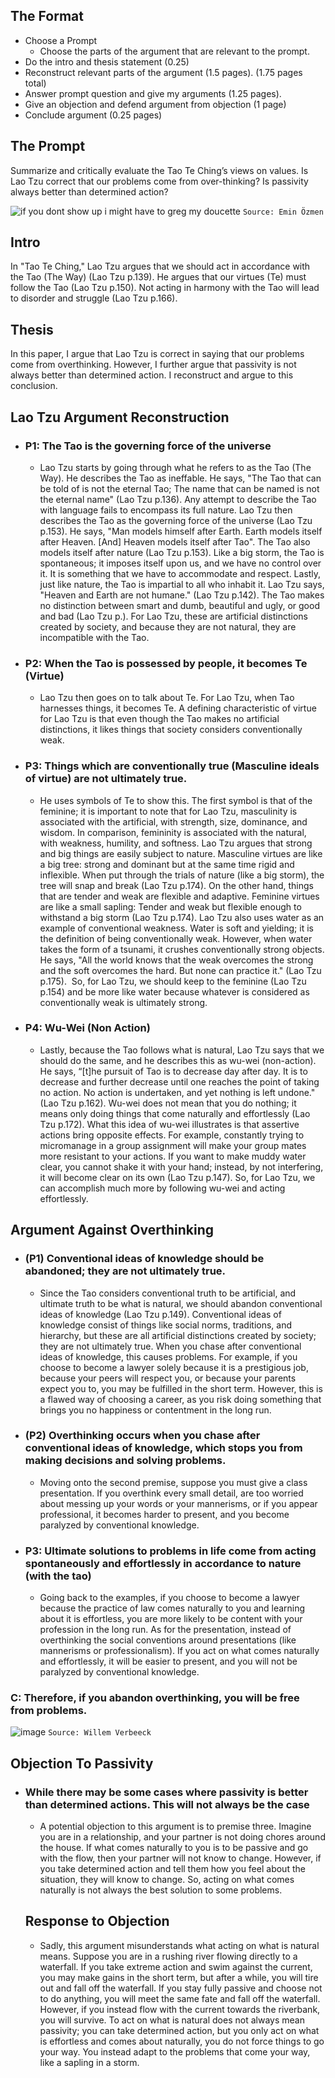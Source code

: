 ## The Format
- Choose a Prompt
	- Choose the parts of the argument that are relevant to the prompt. 
- Do the intro and thesis statement (0.25)
- Reconstruct relevant parts of the argument (1.5 pages). (1.75 pages total)
- Answer prompt question and give my arguments (1.25 pages). 
-  Give an objection and defend argument from objection (1 page)
- Conclude argument (0.25 pages)

## The Prompt
Summarize and critically evaluate the Tao Te Ching’s views on values. Is Lao Tzu correct that our problems come from over-thinking? Is passivity always better than determined action?

![if you dont show up i might have to greg my doucette](https://github.com/user-attachments/assets/2b9f5123-f0dd-4c96-8388-265e38d08d73)
`Source: Emin Özmen`

## Intro
In "Tao Te Ching," Lao Tzu argues that we should act in accordance with the Tao (The Way) (Lao Tzu p.139). He argues that our virtues (Te) must follow the Tao (Lao Tzu p.150). Not acting in harmony with the Tao will lead to disorder and struggle (Lao Tzu p.166).
## Thesis
 In this paper, I argue that Lao Tzu is correct in saying that our problems come from overthinking. However, I further argue that passivity is not always better than determined action. I reconstruct and argue to this conclusion.




## Lao Tzu Argument Reconstruction
- ### P1:  The Tao is the governing force of the universe
	- Lao Tzu starts by going through what he refers to as the Tao (The Way). He describes the Tao as ineffable. He says, "The Tao that can be told of is not the eternal Tao; The name that can be named is not the eternal name" (Lao Tzu p.136). Any attempt to describe the Tao with language fails to encompass its full nature. Lao Tzu then describes the Tao as the governing force of the universe (Lao Tzu p.153). He says, "Man models himself after Earth. Earth models itself after Heaven. [And] Heaven models itself after Tao". The Tao also models itself after nature (Lao Tzu p.153). Like a big storm, the Tao is spontaneous; it imposes itself upon us, and we have no control over it. It is something that we have to accommodate and respect. Lastly, just like nature, the Tao is impartial to all who inhabit it. Lao Tzu says, "Heaven and Earth are not humane." (Lao Tzu p.142). The Tao makes no distinction between smart and dumb, beautiful and ugly, or good and bad (Lao Tzu p.). For Lao Tzu, these are artificial distinctions created by society, and because they are not natural, they are incompatible with the Tao. 
- ### P2: When the Tao is possessed by people, it becomes Te (Virtue) 
	- Lao Tzu then goes on to talk about Te. For Lao Tzu, when Tao harnesses things, it becomes Te. A defining characteristic of virtue for Lao Tzu is that even though the Tao makes no artificial distinctions, it likes things that society considers conventionally weak. 
- ### P3: Things which are conventionally true (Masculine ideals of virtue) are not ultimately true.
	- He uses symbols of Te to show this. The first symbol is that of the feminine; it is important to note that for Lao Tzu, masculinity is associated with the artificial, with strength, size, dominance, and wisdom. In comparison, femininity is associated with the natural, with weakness, humility, and softness. Lao Tzu argues that strong and big things are easily subject to nature. Masculine virtues are like a big tree: strong and dominant but at the same time rigid and inflexible. When put through the trials of nature (like a big storm), the tree will snap and break (Lao Tzu p.174). On the other hand, things that are tender and weak are flexible and adaptive. Feminine virtues are like a small sapling: Tender and weak but flexible enough to withstand a big storm (Lao Tzu p.174). Lao Tzu also uses water as an example of conventional weakness. Water is soft and yielding; it is the definition of being conventionally weak. However, when water takes the form of a tsunami, it crushes conventionally strong objects. He says, "All the world knows that the weak overcomes the strong and the soft overcomes the hard. But none can practice it." (Lao Tzu p.175).  So, for Lao Tzu, we should keep to the feminine (Lao Tzu p.154) and be more like water because whatever is considered as conventionally weak is ultimately strong.
- ### P4: Wu-Wei (Non Action)
	 -  Lastly, because the Tao follows what is natural, Lao Tzu says that we should do the same, and he describes this as wu-wei (non-action). He says, “[t]he pursuit of Tao is to decrease day after day. It is to decrease and further decrease until one reaches the point of taking no action. No action is undertaken, and yet nothing is left undone." (Lao Tzu p.162). Wu-wei does not mean that you do nothing; it means only doing things that come naturally and effortlessly (Lao Tzu p.172). What this idea of wu-wei illustrates is that assertive actions bring opposite effects. For example, constantly trying to micromanage in a group assignment will make your group mates more resistant to your actions. If you want to make muddy water clear, you cannot shake it with your hand; instead, by not interfering, it will become clear on its own (Lao Tzu p.147). So, for Lao Tzu, we can accomplish much more by following wu-wei and acting effortlessly.
## Argument Against Overthinking
 - ### (P1) Conventional ideas of knowledge should be abandoned; they are not ultimately true.
	- Since the Tao considers conventional truth to be artificial, and ultimate truth to be what is natural, we should abandon conventional ideas of knowledge (Lao Tzu p.149). Conventional ideas of knowledge consist of things like social norms, traditions, and hierarchy, but these are all artificial distinctions created by society; they are not ultimately true. When you chase after conventional ideas of knowledge, this causes problems. For example, if you choose to become a lawyer solely because it is a prestigious job, because your peers will respect you, or because your parents expect you to, you may be fulfilled in the short term. However, this is a flawed way of choosing a career, as you risk doing something that brings you no happiness or contentment in the long run.
- ### (P2) Overthinking occurs when you chase after conventional ideas of knowledge, which stops you from making decisions and solving problems.
	 -  Moving onto the second premise, suppose you must give a class presentation. If you overthink every small detail, are too worried about messing up your words or your mannerisms, or if you appear professional, it becomes harder to present, and you become paralyzed by conventional knowledge.
- ### P3: Ultimate solutions to problems in life come from acting spontaneously and effortlessly in accordance to nature (with the tao)  
	- Going back to the examples, if you choose to become a lawyer because the practice of law comes naturally to you and learning about it is effortless, you are more likely to be content with your profession in the long run. As for the presentation, instead of overthinking the social conventions around presentations (like mannerisms or professionalism). If you act on what comes naturally and effortlessly, it will be easier to present, and you will not be paralyzed by conventional knowledge.
### C: Therefore, if you abandon overthinking, you will be free from problems.

![image](https://github.com/user-attachments/assets/40f2b2fe-4d23-4653-b2e9-e64a2d81eb9f)
`Source: Willem Verbeeck`
## Objection To Passivity
- ### While there may be some cases where passivity is better than determined actions. This will not always be the case
	 - A potential objection to this argument is to premise three. Imagine you are in a relationship, and your partner is not doing chores around the house. If what comes naturally to you is to be passive and go with the flow, then your partner will not know to change. However, if you take determined action and tell them how you feel about the situation, they will know to change. So, acting on what comes naturally is not always the best solution to some problems.
  
  ## Response to Objection
	- Sadly, this argument misunderstands what acting on what is natural means. Suppose you are in a rushing river flowing directly to a waterfall. If you take extreme action and swim against the current, you may make gains in the short term, but after a while, you will tire out and fall off the waterfall. If you stay fully passive and choose not to do anything, you will meet the same fate and fall off the waterfall. However, if you instead flow with the current towards the riverbank, you will survive. To act on what is natural does not always mean passivity; you can take determined action, but you only act on what is effortless and comes about naturally, you do not force things to go your way. You instead adapt to the problems that come your way, like a sapling in a storm.
 
